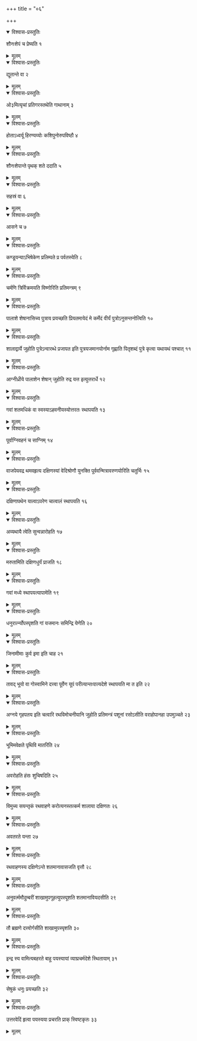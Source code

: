 +++
title = "०६"

+++


<details open><summary>विश्वास-प्रस्तुतिः</summary>

शौनःशेपं च प्रेष्यति १
</details>

<details><summary>मूलम्</summary>

शौनःशेपं च प्रेष्यति १
</details>


<details open><summary>विश्वास-प्रस्तुतिः</summary>

द्यूतान्ते वा २
</details>

<details><summary>मूलम्</summary>

द्यूतान्ते वा २
</details>


<details open><summary>विश्वास-प्रस्तुतिः</summary>

ओ३मित्यृचां प्रतिगरस्तथेति गाथानाम् ३
</details>

<details><summary>मूलम्</summary>

ओ३मित्यृचां प्रतिगरस्तथेति गाथानाम् ३
</details>


<details open><summary>विश्वास-प्रस्तुतिः</summary>

होताऽध्वर्यू हिरण्यय्योः कशिपुनोरुपविष्ठौ ४
</details>

<details><summary>मूलम्</summary>

होताऽध्वर्यू हिरण्यय्योः कशिपुनोरुपविष्ठौ ४
</details>


<details open><summary>विश्वास-प्रस्तुतिः</summary>

शौनःशेपान्ते पृथक् शते ददाति ५
</details>

<details><summary>मूलम्</summary>

शौनःशेपान्ते पृथक् शते ददाति ५
</details>


<details open><summary>विश्वास-प्रस्तुतिः</summary>

सहस्रं वा ६
</details>

<details><summary>मूलम्</summary>

सहस्रं वा ६
</details>


<details open><summary>विश्वास-प्रस्तुतिः</summary>

आसने च ७
</details>

<details><summary>मूलम्</summary>

आसने च ७
</details>


<details open><summary>विश्वास-प्रस्तुतिः</summary>

कण्डूयन्याऽभिषेकेण प्रलिम्पते प्र पर्वतस्येति ८
</details>

<details><summary>मूलम्</summary>

कण्डूयन्याऽभिषेकेण प्रलिम्पते प्र पर्वतस्येति ८
</details>


<details open><summary>विश्वास-प्रस्तुतिः</summary>

 चर्मणि त्रिर्विक्रमयति विष्णोरिति प्रतिमन्त्रम् ९
</details>

<details><summary>मूलम्</summary>

 चर्मणि त्रिर्विक्रमयति विष्णोरिति प्रतिमन्त्रम् ९
</details>


<details open><summary>विश्वास-प्रस्तुतिः</summary>

पालाशे शेषानासिच्य पुत्राय प्रयच्छति प्रियतमायेदं मे कर्मेदं वीर्यं पुत्रोऽनुसन्तनोत्विति १०
</details>

<details><summary>मूलम्</summary>

पालाशे शेषानासिच्य पुत्राय प्रयच्छति प्रियतमायेदं मे कर्मेदं वीर्यं पुत्रोऽनुसन्तनोत्विति १०
</details>


<details open><summary>विश्वास-प्रस्तुतिः</summary>

शालाद्वार्ये जुहोति पुत्रेऽन्वारब्धे प्रजापत इति पुत्रयजमानयोर्नाम गृह्णाति पितृशब्दं पुत्रे कृत्वा यथायथं पश्चात् ११
</details>

<details><summary>मूलम्</summary>

शालाद्वार्ये जुहोति पुत्रेऽन्वारब्धे प्रजापत इति पुत्रयजमानयोर्नाम गृह्णाति पितृशब्दं पुत्रे कृत्वा यथायथं पश्चात् ११
</details>


<details open><summary>विश्वास-प्रस्तुतिः</summary>

आग्नीध्रीये पालाशेन शेषान् जुहोति रुद्र यत्त इत्युत्तरार्धे १२
</details>

<details><summary>मूलम्</summary>

आग्नीध्रीये पालाशेन शेषान् जुहोति रुद्र यत्त इत्युत्तरार्धे १२
</details>


<details open><summary>विश्वास-प्रस्तुतिः</summary>

गवां शतमधिकं वा स्वस्याऽहवनीयस्योत्तरतः स्थापयति १३
</details>

<details><summary>मूलम्</summary>

गवां शतमधिकं वा स्वस्याऽहवनीयस्योत्तरतः स्थापयति १३
</details>


<details open><summary>विश्वास-प्रस्तुतिः</summary>

पूर्वाग्निवहनं च साग्निम् १४
</details>

<details><summary>मूलम्</summary>

पूर्वाग्निवहनं च साग्निम् १४
</details>


<details open><summary>विश्वास-प्रस्तुतिः</summary>

वाजपेयवद्र थमवहृत्य दक्षिणस्यां वेदिश्रोणौ युनक्ति पूर्ववन्मित्रावरुणयोरिति चतुर्भिः १५
</details>

<details><summary>मूलम्</summary>

वाजपेयवद्र थमवहृत्य दक्षिणस्यां वेदिश्रोणौ युनक्ति पूर्ववन्मित्रावरुणयोरिति चतुर्भिः १५
</details>


<details open><summary>विश्वास-प्रस्तुतिः</summary>

दक्षिणापथेन यात्वाऽपरेण चात्वालं स्थापयति १६
</details>

<details><summary>मूलम्</summary>

दक्षिणापथेन यात्वाऽपरेण चात्वालं स्थापयति १६
</details>


<details open><summary>विश्वास-प्रस्तुतिः</summary>

अव्यथायै त्वेति सुन्वन्नारोहति १७
</details>

<details><summary>मूलम्</summary>

अव्यथायै त्वेति सुन्वन्नारोहति १७
</details>


<details open><summary>विश्वास-प्रस्तुतिः</summary>

मरुतामिति दक्षिणधुर्यं प्राजति १८
</details>

<details><summary>मूलम्</summary>

मरुतामिति दक्षिणधुर्यं प्राजति १८
</details>


<details open><summary>विश्वास-प्रस्तुतिः</summary>

गवां मध्ये स्थापयत्यापामेति १९
</details>

<details><summary>मूलम्</summary>

गवां मध्ये स्थापयत्यापामेति १९
</details>


<details open><summary>विश्वास-प्रस्तुतिः</summary>

धनुरार्त्न्योपस्पृशति गां यजमानः समिन्द्रि येणेति २०
</details>

<details><summary>मूलम्</summary>

धनुरार्त्न्योपस्पृशति गां यजमानः समिन्द्रि येणेति २०
</details>


<details open><summary>विश्वास-प्रस्तुतिः</summary>

जिनामीमाः कुर्व इमा इति चाह २१
</details>

<details><summary>मूलम्</summary>

जिनामीमाः कुर्व इमा इति चाह २१
</details>


<details open><summary>विश्वास-प्रस्तुतिः</summary>

तावद् भूयो वा गोस्वामिने दत्त्वा पूर्वेण यूपं परीत्यान्तःपात्यदेशे स्थापयति मा त इति २२
</details>

<details><summary>मूलम्</summary>

तावद् भूयो वा गोस्वामिने दत्त्वा पूर्वेण यूपं परीत्यान्तःपात्यदेशे स्थापयति मा त इति २२
</details>


<details open><summary>विश्वास-प्रस्तुतिः</summary>

अग्नये गृहपतय इति चत्वारि रथविमोचनीयानि जुहोति प्रतिमन्त्रं पशूनां रसोऽसीति वराहोपानहा उपमुञ्चते २३
</details>

<details><summary>मूलम्</summary>

अग्नये गृहपतय इति चत्वारि रथविमोचनीयानि जुहोति प्रतिमन्त्रं पशूनां रसोऽसीति वराहोपानहा उपमुञ्चते २३
</details>


<details open><summary>विश्वास-प्रस्तुतिः</summary>

भूमिमवेक्षते पृथिवि मातरिति २४
</details>

<details><summary>मूलम्</summary>

भूमिमवेक्षते पृथिवि मातरिति २४
</details>


<details open><summary>विश्वास-प्रस्तुतिः</summary>

अवरोहति हंसः शुचिषदिति २५
</details>

<details><summary>मूलम्</summary>

अवरोहति हंसः शुचिषदिति २५
</details>


<details open><summary>विश्वास-प्रस्तुतिः</summary>

विमुच्य सयन्तृकं रथवाहणे करोत्यनस्तत्कर्म शालाया दक्षिणतः २६
</details>

<details><summary>मूलम्</summary>

विमुच्य सयन्तृकं रथवाहणे करोत्यनस्तत्कर्म शालाया दक्षिणतः २६
</details>


<details open><summary>विश्वास-प्रस्तुतिः</summary>

अवतरते यन्ता २७
</details>

<details><summary>मूलम्</summary>

अवतरते यन्ता २७
</details>


<details open><summary>विश्वास-प्रस्तुतिः</summary>

रथवाहणस्य दक्षिणेऽन्ते शतमानावासजति वृत्तौ २८
</details>

<details><summary>मूलम्</summary>

रथवाहणस्य दक्षिणेऽन्ते शतमानावासजति वृत्तौ २८
</details>


<details open><summary>विश्वास-प्रस्तुतिः</summary>

अनुवर्त्ममौदुम्बरीं शाखामुपगूहत्युपस्पूशति शतमानावियदसीति २९
</details>

<details><summary>मूलम्</summary>

अनुवर्त्ममौदुम्बरीं शाखामुपगूहत्युपस्पूशति शतमानावियदसीति २९
</details>


<details open><summary>विश्वास-प्रस्तुतिः</summary>

तौ ब्रह्मणे दत्त्वोर्गसीति शाखामुपस्पृशति ३०
</details>

<details><summary>मूलम्</summary>

तौ ब्रह्मणे दत्त्वोर्गसीति शाखामुपस्पृशति ३०
</details>


<details open><summary>विश्वास-प्रस्तुतिः</summary>

इन्द्र स्य वामित्यबहरते बाहू पयस्यायां व्याघ्रचर्मदेशे स्थितायाम् ३१
</details>

<details><summary>मूलम्</summary>

इन्द्र स्य वामित्यबहरते बाहू पयस्यायां व्याघ्रचर्मदेशे स्थितायाम् ३१
</details>


<details open><summary>विश्वास-प्रस्तुतिः</summary>

सेषुकं धनुः प्रयच्छति ३२
</details>

<details><summary>मूलम्</summary>

सेषुकं धनुः प्रयच्छति ३२
</details>


<details open><summary>विश्वास-प्रस्तुतिः</summary>

उत्तरवेदिं हृत्वा पयस्यया प्रचरति प्राक् स्विष्टकृतः ३३
</details>

<details><summary>मूलम्</summary>

उत्तरवेदिं हृत्वा पयस्यया प्रचरति प्राक् स्विष्टकृतः ३३
</details>
